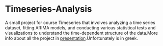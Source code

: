 # Timeseries-Analysis
A small project for course Timeseries that involves analyzing a time series dataset, fitting ARIMA models, and conducting various statistical tests and visualizations to understand the time-dependent structure of the data.More info about all the project in [presentation](https://github.com/MDadopoulos/Timeseries-Analysis/blob/8a281dc1d7c2cc865b2f6fdf0607293439129815/TimeSeries_%202022.pdf).Unfortunately is in greek.
